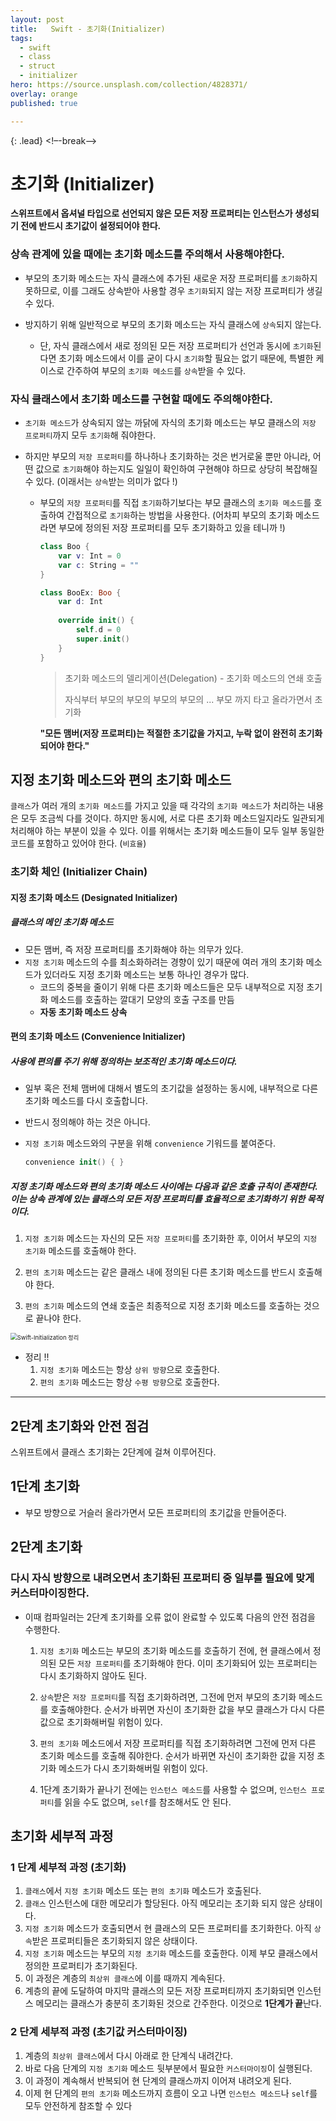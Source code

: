 ```yaml
---
layout: post
title:   Swift - 초기화(Initializer)
tags:
  - swift
  - class
  - struct
  - initializer
hero: https://source.unsplash.com/collection/4828371/
overlay: orange
published: true

---
```


{: .lead}
<!–-break-–>

# 초기화 (Initializer) 

**스위프트에서 옵셔널 타입으로 선언되지 않은 모든 저장 프로퍼티는 인스턴스가 생성되기 전에 반드시 초기값이 설정되어야 한다.**



### 상속 관계에 있을 때에는 초기화 메소드를 주의해서 사용해야한다. 

- 부모의 초기화 메소드는 자식 클래스에 추가된 새로운 저장 프로퍼티를 `초기화`하지 못하므로, 이를 그래도 상속받아 사용할 경우 `초기화`되지 않는 저장 프로퍼티가 생길 수 있다.

- 방지하기 위해 일반적으로 부모의 초기화 메소드는 자식 클래스에 `상속`되지 않는다.

  - 단, 자식 클래스에서 새로 정의된 모든 저장 프로퍼티가 선언과 동시에 `초기화`된다면 초기화 메소드에서 이를 굳이 다시 `초기화`할 필요는 없기 때문에, 특별한 케이스로 간주하여 부모의 `초기화 메소드`를 `상속`받을 수 있다.

    

### 자식 클래스에서 초기화 메소드를 구현할 때에도 주의해야한다. 

- `초기화 메소드`가 상속되지 않는 까닭에 자식의 초기화 메소드는 부모 클래스의 `저장 프로퍼티`까지 모두 `초기화`해 줘야한다.

- 하지만 부모의 `저장 프로퍼티`를 하나하나 초기화하는 것은 번거로울 뿐만 아니라, 어떤 값으로 `초기화`해야 하는지도 일일이 확인하여 구현해야 하므로 상당히 복잡해질 수 있다. (이래서는 `상속`받는 의미가 없다 !)

  - 부모의 `저장 프로퍼티`를 직접 `초기화`하기보다는 부모 클래스의 `초기화 메소드`를 호출하여 간접적으로 `초기화`하는 방법을 사용한다. (어차피 부모의 초기화 메소드라면 부모에 정의된 저장 프로퍼티를 모두 초기화하고 있을 테니까 !)

    ```swift
    class Boo {
       	var v: Int = 0
      	var c: String = ""
    }
    
    class BooEx: Boo {
      	var d: Int
      
      	override init() {
          	self.d = 0
          	super.init()
        }
    }
    ```

    > 초기화 메소드의 델리게이션(Delegation) - 초기화 메소드의 연쇄 호출
    >
    > 자식부터 부모의 부모의 부모의 부모의 ... 부모 까지 타고 올라가면서 초기화 

    **"모든 맴버(저장 프로퍼티)는 적절한 초기값을 가지고, 누락 없이 완전히 초기화되어야 한다."**



## 지정 초기화 메소드와 편의 초기화 메소드

 `클래스`가 여러 개의 `초기화 메소드`를 가지고 있을 때 각각의 `초기화 메소드`가 처리하는 내용은 모두 조금씩 다를 것이다. 하지만 동시에, 서로 다른 초기화 메소드일지라도 일관되게 처리해야 하는 부분이 있을 수 있다. 이를 위해서는 초기화 메소드들이 모두 일부 동일한 코드를 포함하고 있어야 한다. (`비효율`)

### 초기화 체인 (Initializer Chain)

#### 지정 초기화 메소드 (Designated Initializer)

##### 클래스의 메인 초기화 메소드 

- 모든 맴버,  즉 저장 프로퍼티를 초기화해야 하는 의무가 있다.
- `지정 초기화`  메소드의 수를 최소화하려는 경향이 있기 때문에 여러 개의 초기화 메소드가 있더라도 지정 초기화 메소드는 보통 하나인 경우가 많다.
  - 코드의 중복을 줄이기 위해 다른 초기화 메소드들은 모두 내부적으로 지정 초기화 메소드를 호출하는 깔대기 모양의 호출 구조를 만듬
  - **자동 초기화 메소드 상속**

#### 편의 초기화 메소드 (Convenience Initializer)

##### 사용에 편의를 주기 위해 정의하는 보조적인 초기화 메소드이다.

- 일부 혹은 전체 맴버에 대해서 별도의 초기값을 설정하는 동시에, 내부적으로 다른 초기화 메소드를 다시 호출합니다.

- 반드시 정의해야 하는 것은 아니다.

- `지정 초기화` 메소드와의 구분을 위해 `convenience` 기워드를 붙여준다.

  ```swift
  convenience init() { }
  ```



##### 지정 초기화 메소드와 편의 초기화 메소드 사이에는 다음과 같은 호출 규칙이 존재한다. 이는 상속 관계에 있는 클래스의 모든 저장 프로퍼티를 효율적으로 초기화하기 위한 목적이다.

1. `지정 초기화` 메소드는 자신의 모든 `저장 프로퍼티`를 초기화한 후, 이어서 부모의 `지정 초기화` 메소드를 호출해야 한다.

2. `편의 초기화` 메소드는 같은 클래스 내에 정의된 다른 초기화 메소드를 반드시 호출해야 한다.

3. `편의 초기화` 메소드의 연쇄 호출은 최종적으로 지정 초기화 메소드를 호출하는 것으로 끝나야 한다.

   

<img src="http://minsone.github.io/image/2014/09/initializersExample02_2x.png" alt="Swift-Initialization 정리" style="zoom:67%;" />

- 정리 !!
  1. `지정 초기화` 메소드는 항상 `상위 방향`으로 호출한다.
  2. `편의 초기화` 메소드는 항상 `수평 방향`으로 호출한다.

---



## 2단계 초기화와 안전 점검

스위프트에서 클래스 초기화는 2단계에 걸쳐 이루어진다.

## 1단계 초기화 

- 부모 방향으로 거슬러 올라가면서 모든 프로퍼티의 초기값을 만들어준다.

## 2단계 초기화

### 다시 자식 방향으로 내려오면서 초기화된 프로퍼티 중 일부를 필요에 맞게 커스터마이징한다.

- 이때 컴파일러는 2단계 초기화를 오류 없이 완료할 수 있도록 다음의 안전 점검을 수행한다.

  1. `지정 초기화` 메소드는 부모의 초기화 메소드를 호출하기 전에, 현 클래스에서 정의된 모든 `저장 프로퍼티`를 초기화해야 한다. 이미 초기화되어 있는 프로퍼티는 다시 초기화하지 않아도 된다.

  2. `상속`받은 `저장 프로퍼티`를 직접 초기화하려면, 그전에 먼저 부모의 초기화 메소드를 호출해야한다. 순서가 바뀌면 자신이 초기화한 값을 부모 클래스가 다시 다른 값으로 초기화해버릴 위험이 있다.

  3. `편의 초기화` 메소드에서 저장 프로퍼티를 직접 초기화하려면  그전에 먼저 다른 초기화 메소드를 호출해 줘야한다. 순서가 바뀌면 자신이 초기화한 값을 지정 초기화 메소드가 다시 초기화해버릴 위험이 있다.

  4. 1단계 초기화가 끝나기 전에는 `인스턴스 메소드`를 사용할 수 없으며, `인스턴스 프로퍼티`를 읽을 수도 없으며, `self`를 참조해서도 안 된다.

     

## 초기화 세부적 과정 

### 1 단계 세부적 과정 (초기화)

1. `클래스`에서 `지정 초기화` 메소드 또는 `편의 초기화` 메소드가 호출된다.
2. `클래스` 인스턴스에 대한 메모리가 할당된다. 아직 메모리는 초기화 되지 않은 상태이다.
3. `지정 초기화` 메소드가 호출되면서 현 클래스의 모든 프로퍼티를 초기화한다. 아직 `상속`받은 프로퍼티들은 초기화되지 않은 상태이다.
4. `지정 초기화` 메소드는 부모의 `지정 초기화` 메소드를 호출한다. 이제 부모 클래스에서 정의한 프로퍼티가 초기화된다.
5. 이 과정은 계층의 `최상위 클래스`에 이를 때까지 계속된다.
6. 계층의 끝에 도달하여 마지막 클래스의 모든 저장 프로퍼티까지 초기화되면 인스턴스 메모리는 클래스가 충분히 초기화된 것으로 간주한다. 이것으로 **1단계가 끝**난다.

### 2 단계 세부적 과정 (초기값 커스터마이징)

1. 계층의 `최상위 클래스`에서 다시 아래로 한 단계식 내려간다.
2. 바로 다음 단계의 `지정 초기화` 메소드 뒷부분에서 필요한 `커스터마이징`이 실행된다.
3. 이 과정이 계속해서 반복되어 현 단계의 클래스까지 이어져 내려오게 된다.
4. 이제 현 단계의 `편의 초기화` 메소드까지 흐름이 오고 나면 `인스턴스 메소드`나 `self`를 모두 안전하게 참조할 수 있다